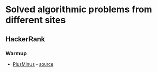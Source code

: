 # Solved algorithmic problems from different sites
## HackerRank
### Warmup
* [PlusMinus](https://www.hackerrank.com/challenges/plus-minus) - [source](src/main/scala/com/hackerrank/algorithms/warmup/plusminus/Solution.scala)
